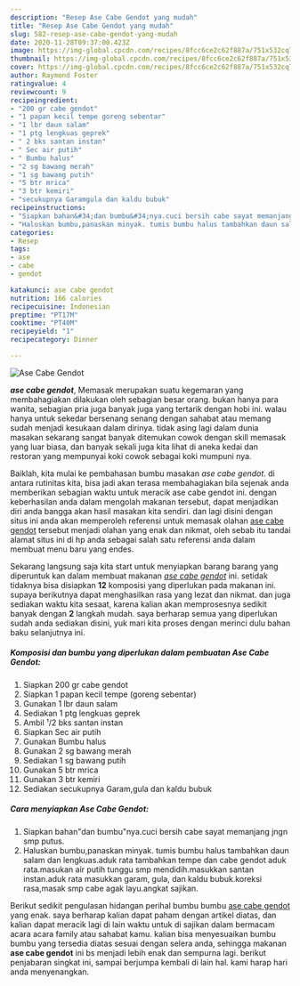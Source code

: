 ```yaml
---
description: "Resep Ase Cabe Gendot yang mudah"
title: "Resep Ase Cabe Gendot yang mudah"
slug: 582-resep-ase-cabe-gendot-yang-mudah
date: 2020-11-28T09:37:00.423Z
image: https://img-global.cpcdn.com/recipes/8fcc6ce2c62f887a/751x532cq70/ase-cabe-gendot-foto-resep-utama.jpg
thumbnail: https://img-global.cpcdn.com/recipes/8fcc6ce2c62f887a/751x532cq70/ase-cabe-gendot-foto-resep-utama.jpg
cover: https://img-global.cpcdn.com/recipes/8fcc6ce2c62f887a/751x532cq70/ase-cabe-gendot-foto-resep-utama.jpg
author: Raymond Foster
ratingvalue: 4
reviewcount: 9
recipeingredient:
- "200 gr cabe gendot"
- "1 papan kecil tempe goreng sebentar"
- "1 lbr daun salam"
- "1 ptg lengkuas geprek"
- " 2 bks santan instan"
- " Sec air putih"
- " Bumbu halus"
- "2 sg bawang merah"
- "1 sg bawang putih"
- "5 btr mrica"
- "3 btr kemiri"
- "secukupnya Garamgula dan kaldu bubuk"
recipeinstructions:
- "Siapkan bahan&#34;dan bumbu&#34;nya.cuci bersih cabe sayat memanjang jngn smp putus."
- "Haluskan bumbu,panaskan minyak. tumis bumbu halus tambahkan daun salam dan lengkuas.aduk rata tambahkan tempe dan cabe gendot aduk rata.masukan air putih tunggu smp mendidih.masukkan santan instan.aduk rata masukkan garam, gula, dan kaldu bubuk.koreksi rasa,masak smp cabe agak layu.angkat sajikan."
categories:
- Resep
tags:
- ase
- cabe
- gendot

katakunci: ase cabe gendot 
nutrition: 166 calories
recipecuisine: Indonesian
preptime: "PT17M"
cooktime: "PT40M"
recipeyield: "1"
recipecategory: Dinner

---
```



![Ase Cabe Gendot](https://img-global.cpcdn.com/recipes/8fcc6ce2c62f887a/751x532cq70/ase-cabe-gendot-foto-resep-utama.jpg)

<b><i>ase cabe gendot</i></b>, Memasak merupakan suatu kegemaran yang membahagiakan dilakukan oleh sebagian besar orang. bukan hanya para wanita, sebagian pria juga banyak juga yang tertarik dengan hobi ini. walau hanya untuk sekedar bersenang senang dengan sahabat atau memang sudah menjadi kesukaan dalam dirinya. tidak asing lagi dalam dunia masakan sekarang sangat banyak ditemukan cowok dengan skill memasak yang luar biasa, dan banyak sekali juga kita lihat di aneka kedai dan restoran yang mempunyai koki cowok sebagai koki mumpuni nya.

Baiklah, kita mulai ke pembahasan bumbu masakan <i>ase cabe gendot</i>. di antara rutinitas kita, bisa jadi akan terasa membahagiakan bila sejenak anda memberikan sebagian waktu untuk meracik ase cabe gendot ini. dengan keberhasilan anda dalam mengolah makanan tersebut, dapat menjadikan diri anda bangga akan hasil masakan kita sendiri. dan lagi disini dengan situs ini anda akan memperoleh referensi untuk memasak olahan <u>ase cabe gendot</u> tersebut menjadi olahan yang enak dan nikmat, oleh sebab itu tandai alamat situs ini di hp anda sebagai salah satu referensi anda dalam membuat menu baru yang endes.




Sekarang langsung saja kita start untuk menyiapkan barang barang yang diperuntuk kan dalam membuat makanan <u><i>ase cabe gendot</i></u> ini. setidak tidaknya bisa disiapkan <b>12</b> komposisi yang diperlukan pada makanan ini. supaya berikutnya dapat menghasilkan rasa yang lezat dan nikmat. dan juga sediakan waktu kita sesaat, karena kalian akan memprosesnya sedikit banyak dengan <b>2</b> langkah mudah. saya berharap semua yang diperlukan sudah anda sediakan disini, yuk mari kita proses dengan merinci dulu bahan baku selanjutnya ini.

<!--inarticleads1-->

##### Komposisi dan bumbu yang diperlukan dalam pembuatan Ase Cabe Gendot:

1. Siapkan 200 gr cabe gendot
1. Siapkan 1 papan kecil tempe (goreng sebentar)
1. Gunakan 1 lbr daun salam
1. Sediakan 1 ptg lengkuas geprek
1. Ambil  ¹/2 bks santan instan
1. Siapkan  Sec air putih
1. Gunakan  Bumbu halus
1. Gunakan 2 sg bawang merah
1. Sediakan 1 sg bawang putih
1. Gunakan 5 btr mrica
1. Gunakan 3 btr kemiri
1. Sediakan secukupnya Garam,gula dan kaldu bubuk




<!--inarticleads2-->

##### Cara menyiapkan Ase Cabe Gendot:

1. Siapkan bahan&#34;dan bumbu&#34;nya.cuci bersih cabe sayat memanjang jngn smp putus.
1. Haluskan bumbu,panaskan minyak. tumis bumbu halus tambahkan daun salam dan lengkuas.aduk rata tambahkan tempe dan cabe gendot aduk rata.masukan air putih tunggu smp mendidih.masukkan santan instan.aduk rata masukkan garam, gula, dan kaldu bubuk.koreksi rasa,masak smp cabe agak layu.angkat sajikan.




Berikut sedikit pengulasan hidangan perihal bumbu bumbu <u>ase cabe gendot</u> yang enak. saya berharap kalian dapat paham dengan artikel diatas, dan kalian dapat meracik lagi di lain waktu untuk di sajikan dalam bermacam acara acara family atau sahabat kamu. kalian bisa menyesuaikan bumbu bumbu yang tersedia diatas sesuai dengan selera anda, sehingga makanan <b>ase cabe gendot</b> ini bs menjadi lebih enak dan sempurna lagi. berikut penjabaran singkat ini, sampai berjumpa kembali di lain hal. kami harap hari anda menyenangkan.

